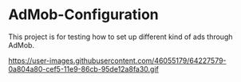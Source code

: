 # AdMob-Configuration
This project is for testing how to set up different kind of ads through AdMob.


https://user-images.githubusercontent.com/46055179/64227579-0a804a80-cef5-11e9-86cb-95de12a8fa30.gif
